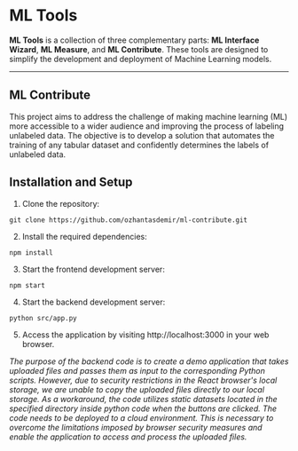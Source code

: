 # ML Tools

**ML Tools** is a collection of three complementary parts: **ML Interface Wizard**, **ML Measure**, and **ML Contribute**. These tools are designed to simplify the development and deployment of Machine Learning models.

---

## ML Contribute

This project aims to address the challenge of making machine learning (ML) more accessible to a wider audience and improving the process of labeling unlabeled data. The objective is to develop a solution that automates the training of any tabular dataset and confidently determines the labels of unlabeled data.

## Installation and Setup

1. Clone the repository:

```shell
git clone https://github.com/ozhantasdemir/ml-contribute.git
```

2. Install the required dependencies:

```shell
npm install
```

3. Start the frontend development server:

```shell
npm start
```

4. Start the backend development server:

```shell
python src/app.py
```

5. Access the application by visiting http://localhost:3000 in your web browser.

*The purpose of the backend code is to create a demo application that takes uploaded files and passes them as input to the corresponding Python scripts. However, due to security restrictions in the React browser's local storage, we are unable to copy the uploaded files directly to our local storage. As a workaround, the code utilizes static datasets located in the specified directory inside python code when the buttons are clicked. The code needs to be deployed to a cloud environment. This is necessary to overcome the limitations imposed by browser security measures and enable the application to access and process the uploaded files.*
